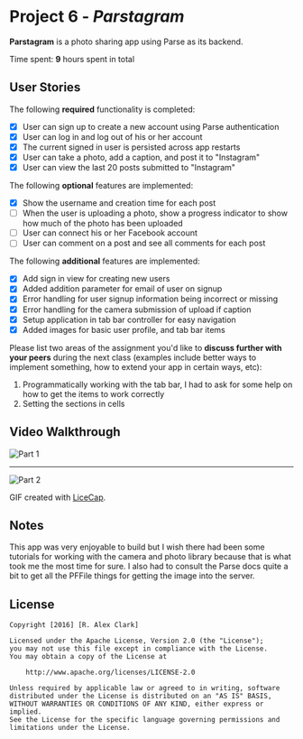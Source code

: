 # Project 6 - *Parstagram*

**Parstagram** is a photo sharing app using Parse as its backend.

Time spent: **9** hours spent in total

## User Stories

The following **required** functionality is completed:

- [x] User can sign up to create a new account using Parse authentication
- [x] User can log in and log out of his or her account
- [x] The current signed in user is persisted across app restarts
- [x] User can take a photo, add a caption, and post it to "Instagram"
- [x] User can view the last 20 posts submitted to "Instagram"

The following **optional** features are implemented:

- [x] Show the username and creation time for each post
- [ ] When the user is uploading a photo, show a progress indicator to show how much of the photo has been uploaded
- [ ] User can connect his or her Facebook account
- [ ] User can comment on a post and see all comments for each post

The following **additional** features are implemented:

- [x] Add sign in view for creating new users
- [x] Added addition parameter for email of user on signup
- [x] Error handling for user signup information being incorrect or missing
- [x] Error handling for the camera submission of upload if caption
- [x] Setup application in tab bar controller for easy navigation
- [x] Added images for basic user profile, and tab bar items

Please list two areas of the assignment you'd like to **discuss further with your peers** during the next class (examples include better ways to implement something, how to extend your app in certain ways, etc):

1. Programmatically working with the tab bar, I had to ask for some help on how
   to get the items to work correctly
2. Setting the sections in cells

## Video Walkthrough

![Part 1](https://cloud.githubusercontent.com/assets/6467543/13209984/5d3f2120-d8f8-11e5-908f-b8b76fe769b1.gif)
* * *
![Part 2](https://cloud.githubusercontent.com/assets/6467543/13209985/5d4ba378-d8f8-11e5-91c3-1b8f0d34bdf8.gif)

GIF created with [LiceCap](http://www.cockos.com/licecap/).

## Notes

This app was very enjoyable to build but I wish there had been some tutorials
for working with the camera and photo library because that is what took me the
most time for sure. I also had to consult the Parse docs quite a bit to get all
the PFFile things for getting the image into the server.

## License

    Copyright [2016] [R. Alex Clark]

    Licensed under the Apache License, Version 2.0 (the "License");
    you may not use this file except in compliance with the License.
    You may obtain a copy of the License at

        http://www.apache.org/licenses/LICENSE-2.0

    Unless required by applicable law or agreed to in writing, software
    distributed under the License is distributed on an "AS IS" BASIS,
    WITHOUT WARRANTIES OR CONDITIONS OF ANY KIND, either express or implied.
    See the License for the specific language governing permissions and
    limitations under the License.
